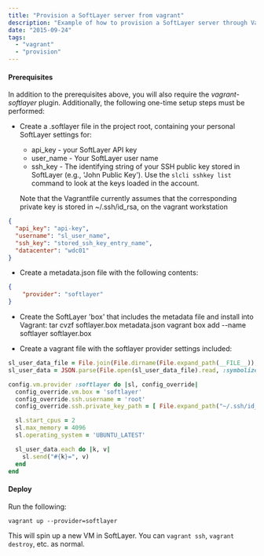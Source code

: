 ```yaml
---
title: "Provision a SoftLayer server from vagrant"
description: "Example of how to provision a SoftLayer server through Vagrant"
date: "2015-09-24"
tags:
  - "vagrant"
  - "provision"
---
```


#### Prerequisites

In addition to the prerequisites above, you will also require the *vagrant-softlayer* plugin.  Additionally, the following one-time setup steps must be performed:

+ Create a .softlayer file in the project root, containing your personal SoftLayer settings for:
    * api_key - your SoftLayer API key
    * user_name - Your SoftLayer user name
    * ssh_key - The identifying string of your SSH public key stored in SoftLayer (e.g., 'John Public Key'). Use the `slcli sshkey list` command to look at the keys loaded in the account.

    Note that the Vagrantfile currently assumes that the corresponding private key is stored in ~/.ssh/id_rsa, on the vagrant workstation

```json
{
  "api_key": "api-key",
  "username": "sl_user_name",
  "ssh_key": "stored_ssh_key_entry_name",
  "datacenter": "wdc01"
}
```

+ Create a metadata.json file with the following contents:
```json
{
    "provider": "softlayer"
}
```

+ Create the SoftLayer 'box' that includes the metadata file and install into Vagrant:
    tar cvzf softlayer.box metadata.json
    vagrant box add --name softlayer softlayer.box

+ Create a vagrant file with the softlayer provider settings included:
```ruby
sl_user_data_file = File.join(File.dirname(File.expand_path(__FILE__)), '.softlayer')
sl_user_data = JSON.parse(File.open(sl_user_data_file).read, :symbolize_names => true)

config.vm.provider :softlayer do |sl, config_override|
  config_override.vm.box = 'softlayer'
  config_override.ssh.username = 'root'
  config_override.ssh.private_key_path = [ File.expand_path("~/.ssh/id_rsa") ]

  sl.start_cpus = 2
  sl.max_memory = 4096
  sl.operating_system = 'UBUNTU_LATEST'

  sl_user_data.each do |k, v|
    sl.send("#{k}=", v)
  end
end
```

#### Deploy

Run the following:

`vagrant up --provider=softlayer`

This will spin up a new VM in SoftLayer.  You can `vagrant ssh`, `vagrant destroy`, etc. as normal.
